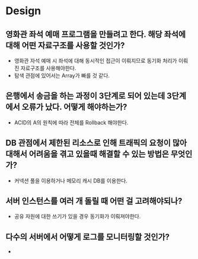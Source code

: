 # Design

## 영화관 좌석 예매 프로그램을 만들려고 한다. 해당 좌석에 대해 어떤 자료구조를 사용할 것인가?
* 영화관 자석 예매 시 좌석에 대해 동시적인 접근이 이뤄지므로 동기화 처리가 이뤄진 자료구조를 사용해야한다.
* 탐색 관점에 있어서는 Array가 빠를 것 같다.

## 은행에서 송금을 하는 과정이 3단계로 되어 있는데 3단계에서 오류가 났다. 어떻게 해야하는가?
* ACID의 A의 원칙에 따라 전체를 Rollback 해야한다.

## DB 관점에서 제한된 리소스로 인해 트래픽의 요청이 많아 대해서 어려움을 겪고 있을때 해결할 수 있는 방법은 무엇인가?
* 커넥션 풀을 이용하거나 메모리 캐시 DB를 이용한다.

## 서버 인스턴스를 여러 개 돌릴 때 어떤 걸 고려해야되나?
* 공유 자원에 대한 쓰기가 있을 경우 동기화가 이뤄져야한다.

## 다수의 서버에서 어떻게 로그를 모니터링할 것인가?
* 
